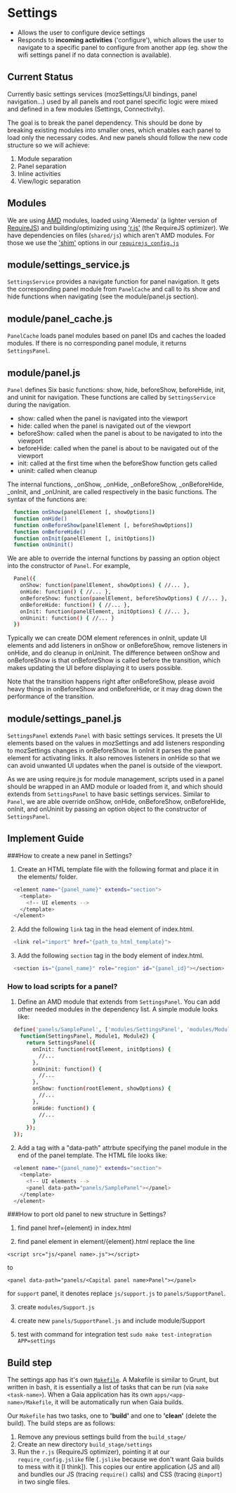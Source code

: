 # Settings

- Allows the user to configure device settings
- Responds to **incoming activities** ('configure'), which allows the user to navigate to a specific panel to configure from another app (eg. show the wifi settings panel if no data connection is available).

## Current Status

Currently basic settings services (mozSettings/UI bindings, panel navigation...) used by all panels and root panel specific logic were mixed and defined in a few modules (Settings, Connectivity). 

The goal is to break the panel dependency. This should be done by breaking existing modules into smaller ones, which enables each panel to load only the necessary codes. And new panels should follow the new code structure so we will achieve:

1. Module separation
2. Panel separation
3. Inline activities
4. View/logic separation

## Modules

We are using [AMD](http://en.wikipedia.org/wiki/Asynchronous_module_definition) modules, loaded using 'Alemeda' (a lighter version of [RequireJS](http://requirejs.org)) and building/optimizing using ['r.js'](http://requirejs.org/docs/optimization.html) (the RequireJS optimizer). We have dependencies on files (`shared/js`)  which aren't AMD modules. For those we use the ['shim'](http://requirejs.org/docs/api.html#config-shim) options in our [`requirejs_config.js`](js/config/require.js)

## module/settings_service.js
`SettingsService` provides a navigate function for panel navigation. It gets the corresponding panel module from `PanelCache` and call to its show and hide functions when navigating (see the module/panel.js section).

## module/panel_cache.js
`PanelCache` loads panel modules based on panel IDs and caches the loaded modules. If there is no corresponding panel module, it returns `SettingsPanel`.

## module/panel.js
`Panel` defines Six basic functions: show, hide, beforeShow, beforeHide, init, and uninit for navigation. These functions are called by `SettingsService` during the navigation.
- show:       called when the panel is navigated into the viewport
- hide:       called when the panel is navigated out of the viewport
- beforeShow: called when the panel is about to be navigated to into the viewport
- beforeHide: called when the panel is about to be navigated out of the viewport
- init:       called at the first time when the beforeShow function gets called
- uninit:     called when cleanup

The internal functions, _onShow, _onHide, _onBeforeShow, _onBeforeHide, _onInit, and _onUninit, are called respectively in the basic functions. The syntax of the functions are:
```sh
  function onShow(panelElement [, showOptions])
  function onHide()
  function onBeforeShow(panelElement [, beforeShowOptions])
  function onBeforeHide()
  function onInit(panelElement [, initOptions])
  function onUninit()
```

We are able to override the internal functions by passing an option object into the constructor of `Panel`. For example,
```sh
  Panel({
    onShow: function(panelElement, showOptions) { //... },
    onHide: function() { //... },
    onBeforeShow: function(panelElement, beforeShowOptions) { //... },
    onBeforeHide: function() { //... },
    onInit: function(panelElement, initOptions) { //... },
    onUninit: function() { //... }
  })
```

Typically we can create DOM element references in onInit, update UI elements and add listeners in onShow or onBeforeShow, remove listeners in onHide, and do cleanup in onUninit. The difference between onShow and onBeforeShow is that onBeforeShow is called before the transition, which makes updating the UI before displaying it to users possible. 

Note that the transition happens right after onBeforeShow, please avoid heavy things in onBeforeShow and onBeforeHide, or it may drag down the performance of the transition.

## module/settings_panel.js
`SettingsPanel` extends `Panel` with basic settings services. It presets the UI elements based on the values in mozSettings and add listeners responding to mozSettings changes in onBeforeShow. In onInit it parses the panel element for activating links. It also removes listeners in onHide so that we can avoid unwanted UI updates when the panel is outside of the viewport.

As we are using require.js for module management, scripts used in a panel should be wrapped in an AMD module or loaded from it, and which should extends from `SettingsPanel` to have basic settings services. Similar to `Panel`, we are able override onShow, onHide, onBeforeShow, onBeforeHide, onInit, and onUninit by passing an option object to the constructor of `SettingsPanel`.

## Implement Guide
###How to create a new panel in Settings?
1. Create an HTML template file with the following format and place it in the elements/ folder.
```sh
  <element name="{panel_name}" extends="section">
    <template>
      <!-- UI elements -->
    </template>
  </element>
```

2. Add the following `link` tag in the head element of index.html.
```sh
  <link rel="import" href="{path_to_html_template}">
```

3. Add the following `section` tag in the body element of index.html.
```sh
  <section is="{panel_name}" role="region" id="{panel_id}"></section>
```

### How to load scripts for a panel?
1. Define an AMD module that extends from `SettingsPanel`. You can add other needed modules in the dependency list. A simple module looks like:
```sh
  define('panels/SamplePanel', ['modules/SettingsPanel', 'modules/Module1', 'modules/Module2'],
    function(SettingsPanel, Module1, Module2) {
      return SettingsPanel({
        onInit: function(rootElement, initOptions) {
          //...
        },
        onUninit: function() {
          //...
        },
        onShow: function(rootElement, showOptions) {
          //...
        },
        onHide: function() {
          //...
        }
      });
  });
```

2. Add a <panel> tag with a "data-path" attrbute specifying the panel module in the end of the panel template. The HTML file looks like:
```sh
  <element name="{panel_name}" extends="section">
    <template>
      <!-- UI elements -->
      <panel data-path="panels/SamplePanel"></panel>
    </template>
  </element>
```

###How to port old panel to new structure in Settings?

1. find panel href={element} in index.html

2. find panel element in element/{element}.html
replace the line
```
<script src="js/<panel name>.js"></script>
```
to
```
<panel data-path="panels/<Capital panel name>Panel"></panel>
```
for `support` panel, it denotes replace `js/support.js` to `panels/SupportPanel`.

3. create `modules/Support.js`

4. create new `panels/SupportPanel.js` and include module/Support

5. test with command for integration test
`sudo make test-integration APP=settings`

## Build step

The settings app has it's own [`Makefile`](Makefile). A Makefile is similar to Grunt, but written in bash, it is essentially a list of tasks that can be run (via `make <task-name>`). When a Gaia application has its own `apps/<app-name>/Makefile`, it will be automatically run when Gaia builds.

Our `Makefile` has two tasks, one to **'build'** and one to **'clean'** (delete the build). The build steps are as follows:

1. Remove any previous settings build from the `build_stage/`
2. Create an new directory `build_stage/settings`
3. Run the `r.js` (RequireJS optimizer), pointing it at our `require_config.jslike` file (`.jslike` because we don't want Gaia builds to mess with it [I think]). This copies our entire application (JS and all) and bundles our JS (tracing `require()` calls) and CSS (tracing `@import`) in two single files.

